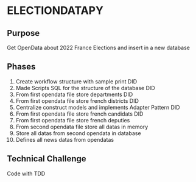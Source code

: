 # ELECTIONDATAPY

## Purpose
Get OpenData about 2022 France Elections and insert in a new database

## Phases
1. Create workflow structure with sample print DID
2. Made Scripts SQL for the structure of the database DID
3. From first opendata file store departments DID
4. From first opendata file store french districts DID
5. Centralize construct models and implements Adapter Pattern DID
6. From first opendata file store french candidats DID
7. From first opendata file store french deputies
7. From second opendata file store all datas in memory
8. Store all datas from second opendata in database
9. Defines all news datas from opendatas

## Technical Challenge
Code with TDD